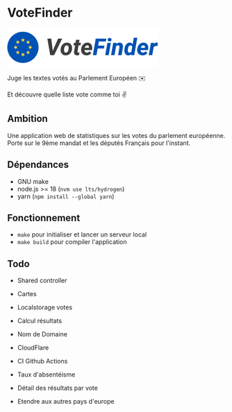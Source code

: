 # VoteFinder
![Logo](frontend/src/icons/logo.svg)

Juge les textes votés au Parlement Européen ✉️

Et découvre quelle liste vote comme toi ✌️

## Ambition

Une application web de statistiques sur les votes du parlement européenne.
Porte sur le 9ème mandat et les députés Français pour l'instant.

## Dépendances
- GNU make
- node.js >= 18 (`nvm use lts/hydrogen`)
- yarn (`npm install --global yarn`)

## Fonctionnement

- `make` pour initialiser et lancer un serveur local
- `make build` pour compiler l'application

## Todo
- Shared controller
- Cartes
- Localstorage votes
- Calcul résultats
- Nom de Domaine
- CloudFlare
- CI Github Actions

- Taux d'absentéisme
- Détail des résultats par vote
- Etendre aux autres pays d'europe
